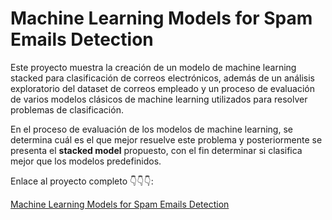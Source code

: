 # Machine Learning Models for Spam Emails Detection

Este proyecto muestra la creación de un modelo de machine learning stacked para clasificación de correos electrónicos, además de un análisis exploratorio del dataset de correos empleado y un proceso de evaluación de varios modelos clásicos de machine learning utilizados para resolver problemas de clasificación.

En el proceso de evaluación de los modelos de machine learning, se determina cuál es el que mejor resuelve este problema y posteriormente se presenta el **stacked model** propuesto, con el fin determinar si clasifica mejor que los modelos predefinidos.

Enlace al proyecto completo 👇👇👇:

[Machine Learning Models for Spam Emails Detection]([https://www.tupagina.com](https://martinmjal.github.io/jbook_ml202330/)https://martinmjal.github.io/jbook_ml202330/)
